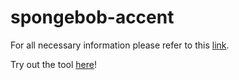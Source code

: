 # spongebob-accent

For all necessary information please refer to this [link](https://www.youtube.com/watch?v=LkNuo1P7M0s). 

Try out the tool [here](https://junarrrr.github.io/spongebob-accent/accent.html)!
